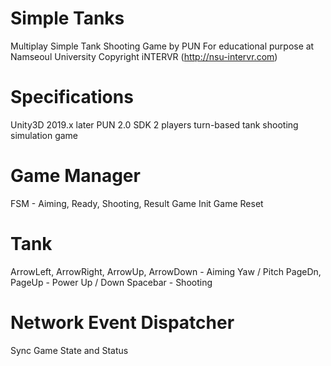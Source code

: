 # Simple Tanks
Multiplay Simple Tank Shooting Game by PUN
For educational purpose at Namseoul University
Copyright iNTERVR (http://nsu-intervr.com)

# Specifications
Unity3D 2019.x later
PUN 2.0 SDK
2 players turn-based tank shooting simulation game

# Game Manager
FSM - Aiming, Ready, Shooting, Result
Game Init
Game Reset

# Tank
ArrowLeft, ArrowRight, ArrowUp, ArrowDown - Aiming Yaw / Pitch
PageDn, PageUp - Power Up / Down
Spacebar - Shooting

# Network Event Dispatcher
Sync Game State and Status

